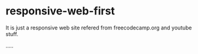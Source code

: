# responsive-web-first
It is just a responsive web site refered from freecodecamp.org and youtube stuff.




.....
